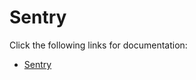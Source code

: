 # Sentry

Click the following links for documentation:
- [Sentry](https://rostrap.github.io/Libraries/Sentry/)
